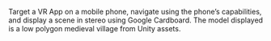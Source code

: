 Target a VR App on a mobile phone, navigate using the phone’s capabilities, and display a scene in stereo using Google Cardboard. The model displayed is a low polygon medieval village from Unity assets.
